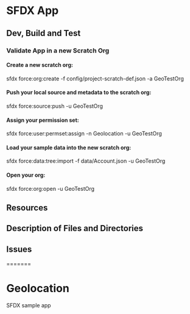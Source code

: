 # SFDX  App

## Dev, Build and Test

### Validate App in a new Scratch Org

#### Create a new scratch org:
sfdx force:org:create -f config/project-scratch-def.json -a GeoTestOrg

#### Push your local source and metadata to the scratch org:
sfdx force:source:push -u GeoTestOrg

#### Assign your permission set:
sfdx force:user:permset:assign -n Geolocation -u GeoTestOrg

#### Load your sample data into the new scratch org:
sfdx force:data:tree:import -f data/Account.json -u GeoTestOrg

#### Open your org:
sfdx force:org:open -u GeoTestOrg

## Resources

## Description of Files and Directories


## Issues


=======
# Geolocation
SFDX sample app

